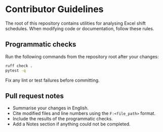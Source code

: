 # Contributor Guidelines

The root of this repository contains utilities for analysing Excel shift schedules. When modifying code or documentation, follow these rules.

## Programmatic checks
Run the following commands from the repository root after your changes:

```bash
ruff check .
pytest -q
```

Fix any lint or test failures before committing.

## Pull request notes
* Summarise your changes in English.
* Cite modified files and line numbers using the `F:<file_path>` format.
* Include the results of the programmatic checks.
* Add a Notes section if anything could not be completed.
